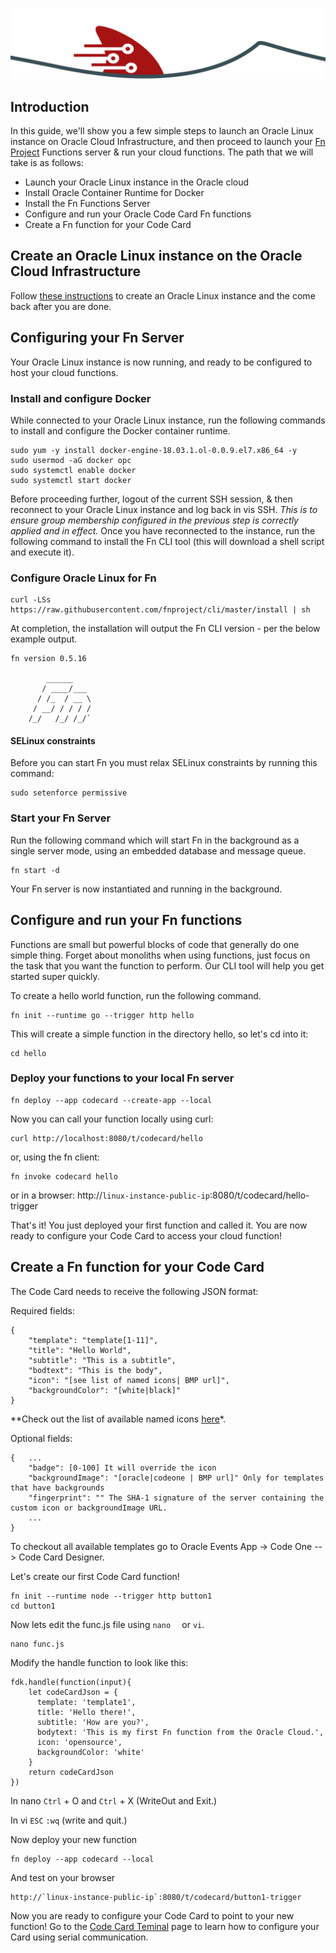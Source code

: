 ![](images/fn.png)

## Introduction

In this guide, we'll show you a few simple steps to launch an Oracle Linux instance on Oracle Cloud Infrastructure, and then proceed to launch your [Fn Project](https://fnproject.io/) Functions server & run your cloud functions. The path that we will take is as follows:

 - Launch your Oracle Linux instance in the Oracle cloud
 - Install Oracle Container Runtime for Docker
 - Install the Fn Functions Server
 - Configure and run your Oracle Code Card Fn functions
 - Create a Fn function for your Code Card

## Create an Oracle Linux instance on the Oracle Cloud Infrastructure
Follow [these instructions](oci.md) to create an Oracle Linux instance and the come back after you are done.

## Configuring your Fn Server

Your Oracle Linux instance is now running, and ready to be configured to host your cloud functions.

### Install and configure Docker

While connected to your Oracle Linux instance, run the following commands to install and configure the Docker container runtime.

```
sudo yum -y install docker-engine-18.03.1.ol-0.0.9.el7.x86_64 -y
sudo usermod -aG docker opc
sudo systemctl enable docker
sudo systemctl start docker
```

Before proceeding further, logout of the current SSH session, & then reconnect to your Oracle Linux instance and log back in vis SSH. _This is to ensure group membership configured in the previous step is correctly applied and in effect._
Once you have reconnected to the instance, run the following command to install the Fn CLI tool (this will download a shell script and execute it).

### Configure Oracle Linux for Fn

```
curl -LSs https://raw.githubusercontent.com/fnproject/cli/master/install | sh
```

At completion, the installation will output the Fn CLI version - per the below example output.

```
fn version 0.5.16

        ______
       / ____/___
      / /_  / __ \
     / __/ / / / /
    /_/   /_/ /_/`

```
#### SELinux constraints
Before you can start Fn you must relax SELinux constraints by running this command:

	sudo setenforce permissive

### Start your Fn Server

Run the following command which will start Fn in the background as a single server mode, using an embedded database and message queue.

	fn start -d

Your Fn server is now instantiated and running in the background.

## Configure and run your Fn functions

Functions are small but powerful blocks of code that generally do one simple thing. Forget about monoliths when using functions, just focus on the task that you want the function to perform. Our CLI tool will help you get started super quickly.

To create a hello world function, run the following command.

	fn init --runtime go --trigger http hello

This will create a simple function in the directory hello, so let's cd into it:

	cd hello

### Deploy your functions to your local Fn server

	fn deploy --app codecard --create-app --local


Now you can call your function locally using curl:

```
curl http://localhost:8080/t/codecard/hello
```

or, using the fn client:

```
fn invoke codecard hello
```

or in a browser: http://`linux-instance-public-ip`:8080/t/codecard/hello-trigger

That's it! You just deployed your first function and called it. You are now ready to configure your Code Card to access your cloud function!

## Create a Fn function for your Code Card
The Code Card needs to receive the following JSON format:

Required fields:
```
{
	"template": "template[1-11]",
	"title": "Hello World",
	"subtitle": "This is a subtitle",
	"bodtext": "This is the body",
	"icon": "[see list of named icons| BMP url]",
	"backgroundColor": "[white|black]"
}
```
**Check out the list of available named icons [here](icons.md)*.

Optional fields:
```
{	...
	"badge": [0-100] It will override the icon
	"backgroundImage": "[oracle|codeone | BMP url]" Only for templates that have backgrounds
	"fingerprint": "" The SHA-1 signature of the server containing the custom icon or backgroundImage URL.
	...
}
```
To checkout all available templates go to Oracle Events App -> Code One --> Code Card Designer.

Let's create our first Code Card function!

	fn init --runtime node --trigger http button1
	cd button1

Now lets edit the func.js file using `nano	` or `vi`.

	nano func.js


Modify the handle function to look like this:
```
fdk.handle(function(input){
    let codeCardJson = {
      template: 'template1',
      title: 'Hello there!',
      subtitle: 'How are you?',
      bodytext: 'This is my first Fn function from the Oracle Cloud.',
      icon: 'opensource',
      backgroundColor: 'white'
    }
    return codeCardJson
})
```
In nano `Ctrl` + O and `Ctrl` + X (WriteOut and Exit.)

In vi `ESC`  `:wq` (write and quit.)

Now deploy your new function

	fn deploy --app codecard --local

And test on your browser

	http://`linux-instance-public-ip`:8080/t/codecard/button1-trigger

Now you are ready to configure your Code Card to point to your new function! Go to the [Code Card Teminal](https://github.com/cameronsenese/codecard/tree/master/terminal) page to learn how to configure your Card using serial communication.


